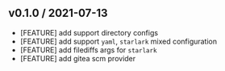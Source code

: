 ## v0.1.0 / 2021-07-13

* [FEATURE] add support directory configs
* [FEATURE] add support `yaml`, `starlark` mixed configuration
* [FEATURE] add filediffs args for `starlark`
* [FEATURE] add gitea scm provider
